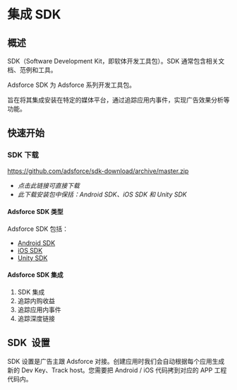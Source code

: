 # 集成 SDK

## 概述

SDK（Software Development Kit，即软体开发工具包）。SDK 通常包含相关文档、范例和工具。

Adsforce SDK 为 Adsforce 系列开发工具包。

旨在将其集成安装在特定的媒体平台，通过追踪应用内事件，实现广告效果分析等功能。

## 快速开始

### SDK 下载

https://github.com/adsforce/sdk-download/archive/master.zip

- *点击此链接可直接下载*
- *此下载安装包中保括：Android SDK、iOS SDK 和  Unity SDK*

#### Adsforce SDK 类型

Adsforce SDK 包括：

- [Android SDK](quick-start/Android/README.md)
- [iOS SDK](quick-start/iOS/README.md)
- [Unity SDK](quick-start/Unity/README.md)

#### Adsforce SDK 集成

1. SDK 集成
2. 追踪内购收益
3. 追踪应用内事件
4. 追踪深度链接

## SDK&ensp;设置

SDK 设置是广告主跟 Adsforce 对接。创建应用时我们会自动根据每个应用生成新的 Dev Key、Track host。您需要把 Android / iOS 代码拷到对应的 APP 工程代码内。

